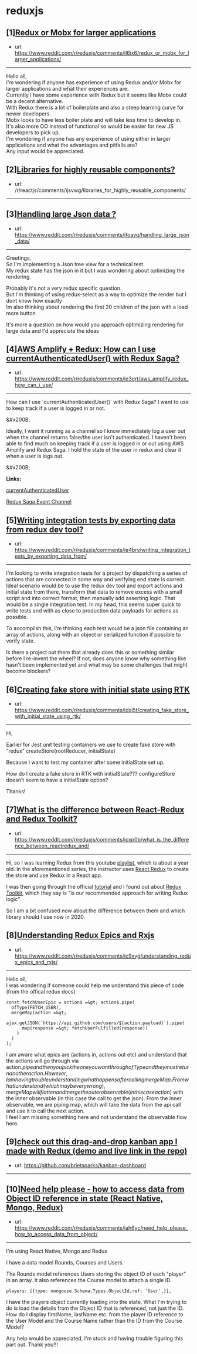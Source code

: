 # reduxjs
## [1][Redux or Mobx for larger applications](https://www.reddit.com/r/reduxjs/comments/il6ix6/redux_or_mobx_for_larger_applications/)
- url: https://www.reddit.com/r/reduxjs/comments/il6ix6/redux_or_mobx_for_larger_applications/
---
Hello all,  
   I'm wondering if anyone has experience of using Redux and/or Mobx for larger applications and what their experiences are.  
Currently I have some experience with Redux but it seems like Mobx could be a decent alternative.   
With Redux there is a lot of boilerplate and also a steep learning curve for newer developers.   
Mobx looks to have less boiler plate and will take less time to develop in.  
It's also more OO instead of functional so would be easier for new JS developers to pick up.  
I'm wondering if anyone has any experience of using either in larger applications and what the advantages and pitfalls are?  
Any input would be appreciated.
## [2][Libraries for highly reusable components?](https://www.reddit.com/r/reduxjs/comments/ijt44r/libraries_for_highly_reusable_components/)
- url: /r/reactjs/comments/ijsvwg/libraries_for_highly_reusable_components/
---

## [3][Handling large Json data ?](https://www.reddit.com/r/reduxjs/comments/ifoavq/handling_large_json_data/)
- url: https://www.reddit.com/r/reduxjs/comments/ifoavq/handling_large_json_data/
---
Greetings,   
So I'm implementing a Json tree view for a technical test.  
My redux state has the json in it but I was wondering about optimizing the rendering.

Probably it's not a very redux specific question.  
But I'm thinking of using redux-select as a way to optimize the render but I dont know how exactly  
Im also thinking about rendering the first 20 children of the json with a load more button   


It's more a question on how would you approach optimizing rendering for large data and I'd appreciate the ideas
## [4][AWS Amplify + Redux: How can I use currentAuthenticatedUser() with Redux Saga?](https://www.reddit.com/r/reduxjs/comments/ie3grt/aws_amplify_redux_how_can_i_use/)
- url: https://www.reddit.com/r/reduxjs/comments/ie3grt/aws_amplify_redux_how_can_i_use/
---
How can I use \`currentAuthenticatedUser()\` with Redux Saga? I want to use to keep track if a user is logged in or not.

&amp;#x200B;

Ideally, I want it running as a channel so I know immediately log a user out when the channel returns false/the user isn't authenticated. I haven't been able to find much on keeping track if a user is logged in or out using AWS Amplify and Redux Saga. I hold the state of the user in redux and clear it when a user is logs out.

&amp;#x200B;

**Links:**

[currentAuthenticatedUser](https://aws-amplify.github.io/amplify-js/api/classes/authclass.html#currentauthenticateduser)

[Redux Saga Event Channel](https://redux-saga.js.org/docs/advanced/Channels.html)
## [5][Writing integration tests by exporting data from redux dev tool?](https://www.reddit.com/r/reduxjs/comments/ie4brv/writing_integration_tests_by_exporting_data_from/)
- url: https://www.reddit.com/r/reduxjs/comments/ie4brv/writing_integration_tests_by_exporting_data_from/
---
I'm looking to write integration tests for a project by dispatching a series of actions that are connected in some way and verifying end state is correct.  Ideal scenario would be to use the redux dev tool and export actions and initial state from there, transform that data to remove excess with a small script and into correct format, then manually add asserting logic. That would be a single integration test. In my head, this seems super quick to write tests and with as close to production data payloads for actions as possible.

To accomplish this, I'm thinking each test would be a json file containing an array of actions, along with an object or serialized function if possible to verify state.

Is there a project out there that already does this or something similar before I re-invent the wheel? If not, does anyone know why something like hasn't been implemented yet and what may be some challenges that might become blockers?
## [6][Creating fake store with initial state using RTK](https://www.reddit.com/r/reduxjs/comments/idxj5t/creating_fake_store_with_initial_state_using_rtk/)
- url: https://www.reddit.com/r/reduxjs/comments/idxj5t/creating_fake_store_with_initial_state_using_rtk/
---
Hi,

Earlier for Jest unit testing containers we use to create fake store with “redux” createStore(rootReducer, initialState)

Because I want to test my container after some initialState set up.

How do I create a fake store in RTK with initialState???
configureStore doesn’t seem to have a initialState option?

Thanks!
## [7][What is the difference between React-Redux and Redux Toolkit?](https://www.reddit.com/r/reduxjs/comments/icxp0b/what_is_the_difference_between_reactredux_and/)
- url: https://www.reddit.com/r/reduxjs/comments/icxp0b/what_is_the_difference_between_reactredux_and/
---
Hi, so I was learning Redux from this youtube [playlist](https://www.youtube.com/playlist?list=PLC3y8-rFHvwheJHvseC3I0HuYI2f46oAK), which is about a year old. In the aforementioned series, the instructor uses [React Redux](https://react-redux.js.org/) to create the store and use Redux in a React app. 

I was then going through the official [tutorial](https://redux.js.org/tutorials/essentials/part-1-overview-concepts) and I found out about [Redux Toolkit](https://redux-toolkit.js.org/), which they say is "is our recommended approach for writing Redux logic". 

So I am a bit confused now about the difference between them and which library should I use now in 2020.
## [8][Understanding Redux Epics and Rxjs](https://www.reddit.com/r/reduxjs/comments/ic9xyg/understanding_redux_epics_and_rxjs/)
- url: https://www.reddit.com/r/reduxjs/comments/ic9xyg/understanding_redux_epics_and_rxjs/
---
Hello all,  
   I was wondering if someone could help me understand this piece of code (from the offical redux docs)  


    const fetchUserEpic = action$ =&gt; action$.pipe(
      ofType(FETCH_USER),
      mergeMap(action =&gt;
        ajax.getJSON(`https://api.github.com/users/${action.payload}`).pipe(
          map(response =&gt; fetchUserFulfilled(response))
        )
      )
    );

I am aware what epics are (actions in, actions out etc) and understand that the actions will go through via action$.pipe and then you pick the one you want through ofType and they must return another action.   
However, I am having trouble understanding what happens after calling mergeMap.   
From what I understand (which maybe very wrong), mergeMap will flatten and merge the outer observable (in this case action$) with the inner observable (in this case the call to get the json). From the inner observable, we are piping map, which will take the data from the api call and use it to call the next action.   
I feel I am missing something here and not understand the observable flow here.
## [9][check out this drag-and-drop kanban app I made with Redux (demo and live link in the repo)](https://www.reddit.com/r/reduxjs/comments/ibpc7a/check_out_this_draganddrop_kanban_app_i_made_with/)
- url: https://github.com/brietsparks/kanban-dashboard
---

## [10][Need help please - how to access data from Object ID reference in state (React Native, Mongo, Redux)](https://www.reddit.com/r/reduxjs/comments/iah6yc/need_help_please_how_to_access_data_from_object/)
- url: https://www.reddit.com/r/reduxjs/comments/iah6yc/need_help_please_how_to_access_data_from_object/
---
I'm using React Native, Mongo and Redux

I have a data model Rounds, Courses and Users.

The Rounds model references Users storing the object ID of each "player" in an array. It also references the Course model to attach a single ID.

`players: [{type: mongoose.Schema.Types.ObjectId,ref: 'User',}],`

I have the players object currently loading into the state. What I'm trying to do is load the details from the Object ID that is referenced, not just the ID. How do I display firstName, lastName etc. from the player ID reference to the User Model and the Course Name rather than the ID from the Course Model?

Any help would be appreciated, I'm stuck and having trouble figuring this part out. Thank you!!!
